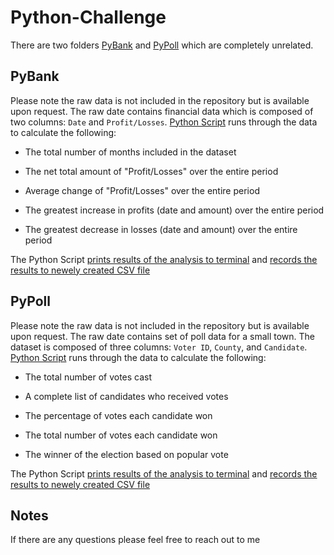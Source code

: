 # Python-Challenge

There are two folders [PyBank](PyBank) and [PyPoll](PyPoll) which are completely unrelated. 

## PyBank
Please note the raw data is not included in the repository but is available upon request. The raw date contains financial data which is composed of two columns: `Date` and `Profit/Losses`. 
[Python Script](PyBank/main.py) runs through the data to calculate the following:

* The total number of months included in the dataset

* The net total amount of "Profit/Losses" over the entire period

* Average change of "Profit/Losses" over the entire period

* The greatest increase in profits (date and amount) over the entire period

* The greatest decrease in losses (date and amount) over the entire period

The Python Script [prints results of the analysis to terminal](PyBank/Analysis/PyBank_Analysis_img.PNG) and [records the results to newely created CSV file](PyBank/Analysis/result.csv)

## PyPoll
Please note the raw data is not included in the repository but is available upon request. The raw date contains set of poll data for a small town. The dataset is composed of three columns: `Voter ID`, `County`, and `Candidate`. [Python Script](PyPoll/main.py) runs through the data to calculate the following:

* The total number of votes cast

* A complete list of candidates who received votes

* The percentage of votes each candidate won

* The total number of votes each candidate won

* The winner of the election based on popular vote

The Python Script [prints results of the analysis to terminal](PyPoll/Analysis/PyPoll_Analysis_img.PNG) and [records the results to newely created CSV file](PyPoll/Analysis/election_result.csv)

## Notes
If there are any questions please feel free to reach out to me 